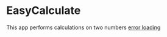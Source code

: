 # EasyCalculate
This app performs calculations on two numbers
[error loading](https://github.com/evans129/EasyCalculate/blob/main/Screenshot_20220429_022042.png)
